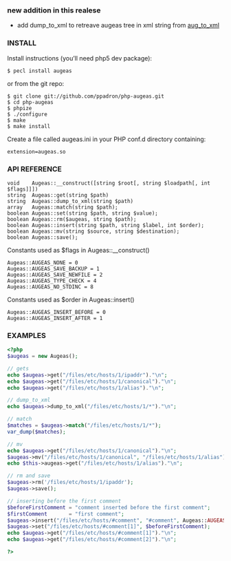 ### new addition in this realese

- add dump_to_xml to retreave augeas tree in xml string from [aug_to_xml](http://augeas.net/docs/references/c_api/files/augeas-h.html#aug_to_xml)

### INSTALL

Install instructions (you’ll need php5 dev package):

```
$ pecl install augeas
```

or from the git repo:

```
$ git clone git://github.com/ppadron/php-augeas.git
$ cd php-augeas
$ phpize
$ ./configure
$ make
$ make install
```

Create a file called augeas.ini in your PHP conf.d directory containing:

```
extension=augeas.so
```

### API REFERENCE

```
void    Augeas::__construct([string $root[, string $loadpath[, int $flags]]])
string  Augeas::get(string $path)
string  Augeas::dump_to_xml(string $path)
array   Augeas::match(string $path);
boolean Augeas::set(string $path, string $value);
boolean Augeas::rm($augeas, string $path);
boolean Augeas::insert(string $path, string $label, int $order);
boolean Augeas::mv(string $source, string $destination);
boolean Augeas::save();
```

Constants used as $flags in Augeas::__construct()

```
Augeas::AUGEAS_NONE = 0
Augeas::AUGEAS_SAVE_BACKUP = 1
Augeas::AUGEAS_SAVE_NEWFILE = 2
Augeas::AUGEAS_TYPE_CHECK = 4
Augeas::AUGEAS_NO_STDINC = 8
```

Constants used as $order in Augeas::insert()

```
Augeas::AUGEAS_INSERT_BEFORE = 0
Augeas::AUGEAS_INSERT_AFTER = 1
```

### EXAMPLES

```php
<?php
$augeas = new Augeas();

// gets
echo $augeas->get("/files/etc/hosts/1/ipaddr")."\n";
echo $augeas->get("/files/etc/hosts/1/canonical")."\n";
echo $augeas->get("/files/etc/hosts/1/alias")."\n";

// dump_to_xml
echo $augeas->dump_to_xml("/files/etc/hosts/1/*")."\n";

// match
$matches = $augeas->match("/files/etc/hosts/1/*");
var_dump($matches);

// mv 
echo $augeas->get("/files/etc/hosts/1/canonical")."\n";
$augeas->mv("/files/etc/hosts/1/canonical", "/files/etc/hosts/1/alias");
echo $this->augeas->get("/files/etc/hosts/1/alias")."\n";

// rm and save
$augeas->rm('/files/etc/hosts/1/ipaddr');
$augeas->save();

// inserting before the first comment
$beforeFirstComment = "comment inserted before the first comment";
$firstComment       = "first comment";
$augeas->insert("/files/etc/hosts/#comment", "#comment", Augeas::AUGEAS_INSERT_BEFORE);
$augeas->set("/files/etc/hosts/#comment[1]", $beforeFirstComment);
echo $augeas->get("/files/etc/hosts/#comment[1]")."\n";
echo $augeas->get("/files/etc/hosts/#comment[2]")."\n";

?>
```
